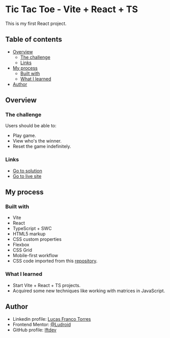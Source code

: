 # Tic Tac Toe - Vite + React + TS

This is my first React project.

## Table of contents

- [Overview](#overview)
  - [The challenge](#the-challenge)
  - [Links](#links)
- [My process](#my-process)
  - [Built with](#built-with)
  - [What I learned](#what-i-learned)
- [Author](#author)

## Overview

### The challenge

Users should be able to:

- Play game.
- View who's the winner.
- Reset the game indefinitely.

### Links

- [Go to solution](https://github.com/lftdev/tictactoe-React)
- [Go to live site](https://lftdev.github.io/tictactoe-React/)

## My process

### Built with

- Vite
- React
- TypeScript + SWC
- HTML5 markup
- CSS custom properties
- Flexbox
- CSS Grid
- Mobile-first workflow
- CSS code imported from this [repository](https://github.com/midudev/aprendiendo-react/tree/master/projects/02-tic-tac-toe).

### What I learned

- Start Vite + React + TS projects.
- Acquired some new techniques like working with matrices in JavaScript.

## Author

- Linkedin profile: [Lucas Franco Torres](https://www.linkedin.com/in/frontdev-lucastorres/)
- Frontend Mentor: [@Ludroid](https://www.frontendmentor.io/profile/Ludroid)
- GitHub profile: [lftdev](https://github.com/lftdev)
